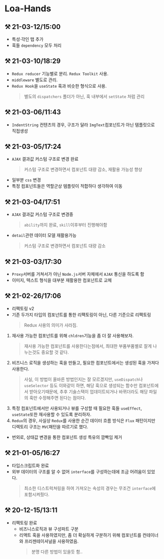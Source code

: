 # Loa-Hands

## ⚒ 21-03-12/15:00

- 특성·각인 탭 추가
- 훅들 `dependency` 모두 처리

## ⚒ 21-03-10/18:29

- `Redux reducer` 기능별로 분리. `Redux Toolkit` 사용.
- `middleware` 별도로 관리.
- `Redux Hook`을 `useState` 훅과 비슷한 형식으로 사용.
  > 별도의 `dispatchers` 폴더가 아닌, 훅 내부에서 `setState` 처럼 관리

## ⚒ 21-03-06/11:43

- `IndentString` 컨텐츠의 경우, 구조가 달라 `ImgText`컴포넌트가 아닌 템플릿으로 직접생성

## ⚒ 21-03-05/17:24

- `AJAX` 결과값 커스텀 구조로 변경 완료
  > 커스텀 구조로 변경하면서 컴포넌트 대량 감소, 재활용 가능성 향상
- 일부분 `css` 변경
- 특정 컴포넌트들은 역할군상 템플릿이 적합하다 생각하여 이동

## ⚒ 21-03-04/17:51

- `AJAX` 결과값 커스텀 구조로 변경중
  > `ability`까지 완료, `skill`이후부터 진행해야함
- `detail`관련 데이터 모델 재활용가능
  > 커스텀 구조로 변경하면서 컴포넌트 대량 감소

## ⚒ 21-03-03/17:30

- `Proxy`서버를 거쳐서가 아닌 `Node.js`서버 자체에서 `AJAX` 통신을 하도록 함
- 이미지, 텍스트 형식을 대부분 재활용한 컴포넌트로 교체

## ⚒ 21-02-26/17:06

- 리팩토링 v2
- 기존 두가지 타입의 컴포넌트를 통한 리팩토링이 아닌, 다른 기준으로 리팩토링
  > Redux 사용의 의미가 사라짐.

1. 재사용 가능한 컴포넌트를 위해 `chldren`기능을 좀 더 잘 사용해보자.
   > 재사용 가능한 컴포넌트를 사용한다는점에서, 최대한 부품부품별로 잘게 나누는것도 중요할 것 같다.
2. 비즈니스 로직을 생성하는 훅을 만들고, 필요한 컴포넌트에서는 생성된 훅을 가져다 사용한다.
   > 사실, 이 방법이 올바른 방법인지는 잘 모르겠지만, `useDispatch`나 `useSelector` 등도 이와같이 하면, 해당 훅으로 생성되는 함수만 컴포넌트에서 받아오기때문에, 추후 기술스택이 업데이트되거나 바뀌더라도 해당 파일의 훅만 수정해주면 된다는 점이다.
3. 특정 컴포넌트에서만 사용되거나 뷰를 구성할 때 필요한 훅들 `useEffect`, `useState`또한 재사용할 수 있도록 분리하자.
4. `Redux`의 경우, 사실상 `Redux`를 사용한 순간 데이터 흐름 방식은 `Flux` 패턴이지만 디렉토리 구조는 `MVC`패턴을 따르기로 했다.

- 번외로, 상태값 변경을 통한 컴포넌트 생성 특유의 깜빡임 제거

## ⚒ 21-01-05/16:27

- 타입스크립트화 완료
- 외부 데이터의 구조를 알 수 없어 `interface`를 구성하는데에 조금 어려움이 있었다.
  > 최소한 디스트럭쳐링을 하여 가져오는 속성의 경우는 무조건 `interface`에 포함시켜줬다.

## ⚒ 20-12-15/13:11

- 리팩토링 완료
  - 비즈니스로직과 뷰 구성파트 구분
  - 리액트 훅을 사용하였지만, 좀 더 확실하게 구분하기 위해 컴포넌트를 컨테이너와 프리젠테이셔널을 사용하였음.
    > 분명 다른 방법이 있을듯 함..
